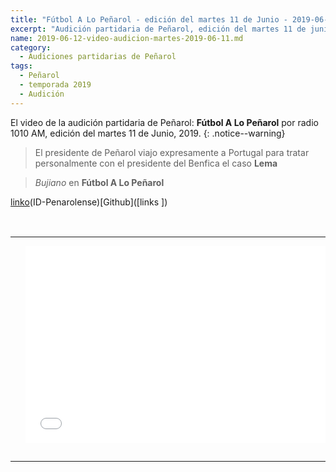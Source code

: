 ```yaml
---
title: "Fútbol A Lo Peñarol - edición del martes 11 de Junio - 2019-06-11"
excerpt: "Audición partidaria de Peñarol, edición del martes 11 de junio, 2019."
name: 2019-06-12-video-audicion-martes-2019-06-11.md
category:
  - Audiciones partidarias de Peñarol
tags:
  - Peñarol
  - temporada 2019
  - Audición
---
```


El video de la audición partidaria de Peñarol: **Fútbol A Lo Peñarol** por radio 1010 AM, edición del martes 11 de Junio, 2019.
{: .notice--warning}

> El presidente de Peñarol viajo expresamente a Portugal para tratar personalmente con el presidente del Benfica el caso **Lema**

> <cite>Bujiano</cite> en **Fútbol A Lo Peñarol**

[linko](#)(ID-Penarolense)[Github]([links  ])

<br>
<div id="media">
	<center>
		<table>
			<tbody>
  				<tr>
					<td height="13" width="21" background="{{ site.url }}/{{ site.baseurl }}/assets/images/12421152032.png"></td>
					<td height="13" background="{{ site.url }}/{{ site.baseurl }}/assets/images/55452124552.png"></td>
					<td height="13" width="21" background="{{ site.url }}/{{ site.baseurl }}/assets/images/45454787.png"></td>
  				</tr>
				<tr>
					<td width="21" background="{{ site.url }}/{{ site.baseurl }}/assets/images/21210212120.png"></td>
					<td>
						<iframe width="560" height="315" src="//ok.ru/videoembed/1293517654707" frameborder="0" allow="autoplay" allowfullscreen></iframe>
					</td>
    					<td width="21" background="{{ site.url }}/{{ site.baseurl }}/assets/images/203233451.png"></td>
  				</tr>
				<tr>
    					<td height="17" width="21" background="{{ site.url }}/{{ site.baseurl }}/assets/images/23121542.png"></td>
    					<td height="17" background="{{ site.url }}/{{ site.baseurl }}/assets/images/12345456.png"></td>
    					<td height="25" width="21" background="{{ site.url }}/{{ site.baseurl }}/assets/images/2656564.png"></td>
  				</tr>
			</tbody>
		</table>
	</center>
</div>
